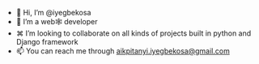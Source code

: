 - 👋 Hi, I’m @iyegbekosa
- 👻 I’m a web🕸 developer
- ⌘ I’m looking to collaborate on all kinds of projects built in python and Django framework
- 📫 You can reach me through aikpitanyi.iyegbekosa@gmail.com

<!---
iyegbekosa/iyegbekosa is a ✨ special ✨ repository because its `README.md` (this file) appears on your GitHub profile.
You can click the Preview link to take a look at your changes.
--->
